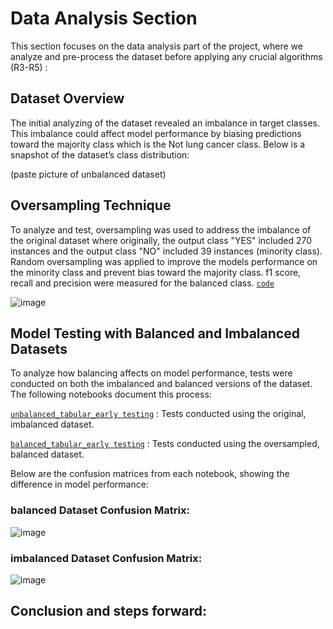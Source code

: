 # Data Analysis Section
This section focuses on the data analysis part of the project, where we analyze and pre-process the dataset before applying any crucial algorithms (R3-R5) :

## Dataset Overview
The initial analyzing of the dataset revealed an imbalance in target classes. This imbalance could affect model performance by biasing predictions toward the majority class which is the Not lung cancer class. Below is a snapshot of the dataset’s class distribution:

(paste picture of unbalanced dataset)

## Oversampling Technique

To analyze and test, oversampling was used to address the imbalance of the original dataset where originally, the output class "YES" included 270 instances and the output class "NO" included 39 instances (minority class). Random oversampling was applied to improve the models performance on the minority class and prevent bias toward the majority class. f1 score, recall and precision were measured for the balanced class. 
[`code`](/data-analysis/oversampling_31_10.ipynb/)


![image](https://github.com/user-attachments/assets/81386b19-4de1-44f8-8ae0-289f3da44f61)




## Model Testing with Balanced and Imbalanced Datasets

To analyze how balancing affects on model performance, tests were conducted on both the imbalanced and balanced versions of the dataset. The following notebooks document this process:

[`unbalanced_tabular_early testing`](/data-analysis/unbalanced_tabular_early_testing.ipynb/) : Tests conducted using the original, imbalanced dataset.

[`balanced_tabular_early testing`](/data-analysis/balanced_tabular_early_testing.ipynb/) : Tests conducted using the oversampled, balanced dataset.


Below are the confusion matrices from each notebook, showing the difference in model performance:






### balanced Dataset Confusion Matrix:

![image](https://github.com/user-attachments/assets/c2b111d3-d414-4ff1-adb2-c0297d5a04fa)



### imbalanced Dataset Confusion Matrix:

![image](https://github.com/user-attachments/assets/2e0c2700-9831-452f-90ec-cc7a79dedaf8)



## Conclusion and steps forward:

